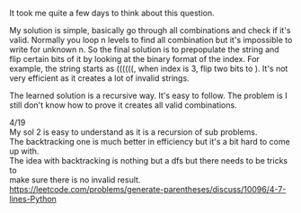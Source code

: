 It took me quite a few days to think about this question.

My solution is simple, basically go through all combinations and check if it's valid.
Normally you loop n levels to find all combination but it's impossible to write for unknown n.
So the final solution is to prepopulate the string and flip certain bits of it by looking at the binary format of the index.
For example, the string starts as ((((((, when index is 3, flip two bits to ).
It's not very efficient as it creates a lot of invalid strings.

The learned solution is a recursive way. It's easy to follow.
The problem is I still don't know how to prove it creates all valid combinations.

4/19\
My sol 2 is easy to understand as it is a recursion of sub problems.\
The backtracking one is much better in efficiency but it's a bit hard to come up with.\
The idea with backtracking is nothing but a dfs but there needs to be tricks to\
make sure there is no invalid result. 
https://leetcode.com/problems/generate-parentheses/discuss/10096/4-7-lines-Python
